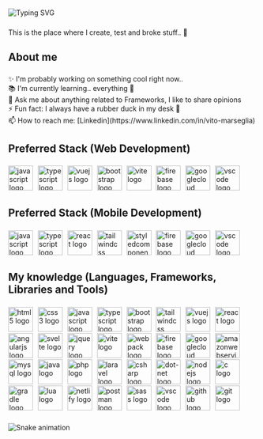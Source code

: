 <!--
**VitoMars/VitoMars** is a ✨ _special_ ✨ repository because its `README.md` (this file) appears on your GitHub profile.

Here are some ideas to get you started:

- 🔭 I’m currently working on ...
- 🌱 I’m currently learning ...
- 👯 I’m looking to collaborate on ...
- 🤔 I’m looking for help with ...
- 💬 Ask me about ...
- 📫 How to reach me: ...
- 😄 Pronouns: ...
- ⚡ Fun fact: ...
-->

###

<img src="https://readme-typing-svg.herokuapp.com?font=Fira+Code&size=35&duration=4000&pause=1000&vCenter=true&random=false&width=500&height=30&lines=Hi+there%2C+I'm+Vito+%F0%9F%91%8B;I'm+a+Full+Stack+Web+and+Mobile+Developer" alt="Typing SVG" />

###

<p align="left">This is the place where I create, test and broke stuff.. 🤣</p>

###

<h2 align="left">About me</h2>

###

<p align="left">✨ I'm probably working on something cool right now..<br>📚 I'm currently learning.. everything 🤣<br>💬 Ask me about anything related to Frameworks, I like to share opinions<br>⚡ Fun fact: I always have a rubber duck in my desk 🐥<br>📫 How to reach me: [Linkedin](https://www.linkedin.com/in/vito-marseglia)</p>

###

<h2 align="left">Preferred Stack (Web Development)</h2>

###

<div align="left">
  <img src="https://skillicons.dev/icons?i=js" height="50" alt="javascript logo"  />
  <img width="2" />
  <img src="https://skillicons.dev/icons?i=ts" height="50" alt="typescript logo"  />
  <img width="2" />
  <img src="https://skillicons.dev/icons?i=vue" height="50" alt="vuejs logo"  />
  <img width="2" />
  <img src="https://skillicons.dev/icons?i=bootstrap" height="50" alt="bootstrap logo"  />
  <img width="2" />
  <img src="https://skillicons.dev/icons?i=vite" height="50" alt="vite logo"  />
  <img width="2" />
  <img src="https://skillicons.dev/icons?i=firebase" height="50" alt="firebase logo"  />
  <img width="2" />
  <img src="https://skillicons.dev/icons?i=gcp" height="50" alt="googlecloud logo"  />
  <img width="2" />
  <img src="https://skillicons.dev/icons?i=vscode" height="50" alt="vscode logo"  />
</div>

###

<h2 align="left">Preferred Stack (Mobile Development)</h2>

###

<div align="left">
  <img src="https://skillicons.dev/icons?i=js" height="50" alt="javascript logo"  />
  <img width="2" />
  <img src="https://skillicons.dev/icons?i=ts" height="50" alt="typescript logo"  />
  <img width="2" />
  <img src="https://skillicons.dev/icons?i=react" height="50" alt="react logo"  />
  <img width="2" />
  <img src="https://skillicons.dev/icons?i=tailwind" height="50" alt="tailwindcss logo"  />
  <img width="2" />
  <img src="https://skillicons.dev/icons?i=styledcomponents" height="50" alt="styledcomponents logo"  />
  <img width="2" />
  <img src="https://skillicons.dev/icons?i=firebase" height="50" alt="firebase logo"  />
  <img width="2" />
  <img src="https://skillicons.dev/icons?i=gcp" height="50" alt="googlecloud logo"  />
  <img width="2" />
  <img src="https://skillicons.dev/icons?i=vscode" height="50" alt="vscode logo"  />
</div>

###

<h2 align="left">My knowledge (Languages, Frameworks, Libraries and Tools)</h2>

###

<div align="left">
  <img src="https://skillicons.dev/icons?i=html" height="50" alt="html5 logo"  />
  <img width="2" />
  <img src="https://skillicons.dev/icons?i=css" height="50" alt="css3 logo"  />
  <img width="2" />
  <img src="https://skillicons.dev/icons?i=js" height="50" alt="javascript logo"  />
  <img width="2" />
  <img src="https://skillicons.dev/icons?i=ts" height="50" alt="typescript logo"  />
  <img width="2" />
  <img src="https://skillicons.dev/icons?i=bootstrap" height="50" alt="bootstrap logo"  />
  <img width="2" />
  <img src="https://skillicons.dev/icons?i=tailwind" height="50" alt="tailwindcss logo"  />
  <img width="2" />
  <img src="https://skillicons.dev/icons?i=vue" height="50" alt="vuejs logo"  />
  <img width="2" />
  <img src="https://skillicons.dev/icons?i=react" height="50" alt="react logo"  />
  <img width="2" />
  <img src="https://skillicons.dev/icons?i=angular" height="50" alt="angularjs logo"  />
  <img width="2" />
  <img src="https://skillicons.dev/icons?i=svelte" height="50" alt="svelte logo"  />
  <img width="2" />
  <img src="https://skillicons.dev/icons?i=jquery" height="50" alt="jquery logo"  />
  <img width="2" />
  <img src="https://skillicons.dev/icons?i=vite" height="50" alt="vite logo"  />
  <img width="2" />
  <img src="https://skillicons.dev/icons?i=webpack" height="50" alt="webpack logo"  />
  <img width="2" />
  <img src="https://skillicons.dev/icons?i=firebase" height="50" alt="firebase logo"  />
  <img width="2" />
  <img src="https://skillicons.dev/icons?i=gcp" height="50" alt="googlecloud logo"  />
  <img width="2" />
  <img src="https://skillicons.dev/icons?i=aws" height="50" alt="amazonwebservices logo"  />
  <img width="2" />
  <img src="https://skillicons.dev/icons?i=mysql" height="50" alt="mysql logo"  />
  <img width="2" />
  <img src="https://skillicons.dev/icons?i=java" height="50" alt="java logo"  />
  <img width="2" />
  <img src="https://skillicons.dev/icons?i=php" height="50" alt="php logo"  />
  <img width="2" />
  <img src="https://skillicons.dev/icons?i=laravel" height="50" alt="laravel logo"  />
  <img width="2" />
  <img src="https://skillicons.dev/icons?i=cs" height="50" alt="csharp logo"  />
  <img width="2" />
  <img src="https://skillicons.dev/icons?i=dotnet" height="50" alt="dot-net logo"  />
  <img width="2" />
  <img src="https://skillicons.dev/icons?i=nodejs" height="50" alt="nodejs logo"  />
  <img width="2" />
  <img src="https://skillicons.dev/icons?i=c" height="50" alt="c logo"  />
  <img width="2" />
  <img src="https://skillicons.dev/icons?i=gradle" height="50" alt="gradle logo"  />
  <img width="2" />
  <img src="https://skillicons.dev/icons?i=lua" height="50" alt="lua logo"  />
  <img width="2" />
  <img src="https://skillicons.dev/icons?i=netlify" height="50" alt="netlify logo"  />
  <img width="2" />
  <img src="https://skillicons.dev/icons?i=postman" height="50" alt="postman logo"  />
  <img width="2" />
  <img src="https://skillicons.dev/icons?i=sass" height="50" alt="sass logo"  />
  <img width="2" />
  <img src="https://skillicons.dev/icons?i=vscode" height="50" alt="vscode logo"  />
  <img width="2" />
  <img src="https://skillicons.dev/icons?i=github" height="50" alt="github logo"  />
  <img width="2" />
  <img src="https://skillicons.dev/icons?i=git" height="50" alt="git logo"  />
</div>

###

<img src="https://raw.githubusercontent.com/VitoMars/VitoMars/output/snake.svg" alt="Snake animation" />

###